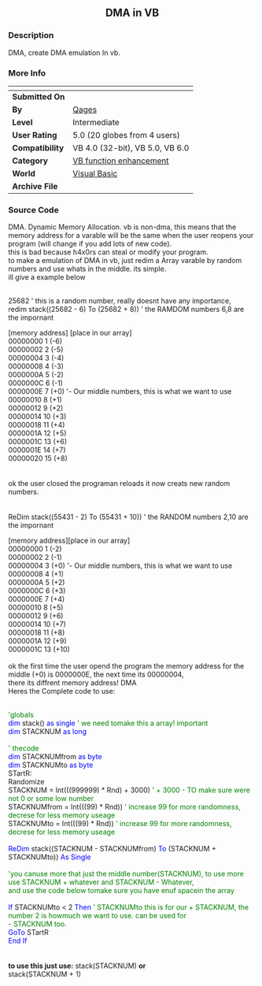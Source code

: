 ﻿<div align="center">

## DMA in VB


</div>

### Description

DMA, create DMA emulation In vb.
 
### More Info
 


<span>             |<span>
---                |---
**Submitted On**   |
**By**             |[Qages](https://github.com/Planet-Source-Code/PSCIndex/blob/master/ByAuthor/qages.md)
**Level**          |Intermediate
**User Rating**    |5.0 (20 globes from 4 users)
**Compatibility**  |VB 4\.0 \(32\-bit\), VB 5\.0, VB 6\.0
**Category**       |[VB function enhancement](https://github.com/Planet-Source-Code/PSCIndex/blob/master/ByCategory/vb-function-enhancement__1-25.md)
**World**          |[Visual Basic](https://github.com/Planet-Source-Code/PSCIndex/blob/master/ByWorld/visual-basic.md)
**Archive File**   |[](https://github.com/Planet-Source-Code/qages-dma-in-vb__1-30802/archive/master.zip)





### Source Code

<html>DMA. Dynamic Memory Allocation.
vb is non-dma, this means that the memory address for a varable will be the same when the user reopens your program (will change if you add lots of new code).<br> this is bad because h4x0rs can steal or modify your program.<br> to make a emulation of DMA in vb, just redim a Array varable by random numbers and use whats in the middle. its simple.<br>
ill give a example below <br>
<br><p>
25682 ' this is a random number, really doesnt have any importance,<br>
redim stack((25682 - 6) To (25682 + 8)) ' the RAMDOM numbers 6,8 are the impornant<br><p>
[memory address] [place in our array]<br>
00000000     1 (-6)<br>
00000002     2 (-5)<br>
00000004     3 (-4)<br>
00000008     4 (-3)<br>
0000000A     5 (-2)<br>
0000000C     6 (-1)<br>
0000000E     7 (+0) '- Our middle numbers, this is what we want to use<br>
00000010     8 (+1)<br>
00000012     9 (+2)<br>
00000014     10 (+3)<br>
00000018     11 (+4)<br>
0000001A     12 (+5)<br>
0000001C     13 (+6)<br>
0000001E     14 (+7)<br>
00000020     15 (+8)<br>
<br><br>
ok the user closed the programan reloads it now creats new random numbers.<br>
<br><br>
ReDim stack((55431 - 2) To (55431 + 10)) ' the RANDOM numbers 2,10 are the impornant<br><p>
[memory address][place in our array]<br>
00000000     1 (-2)<br>
00000002     2 (-1)<br>
00000004     3 (+0) '- Our middle numbers, this is what we want to use<br>
00000008     4 (+1)<br>
0000000A     5 (+2)<br>
0000000C     6 (+3)<br>
0000000E     7 (+4) <br>
00000010     8 (+5)<br>
00000012     9 (+6)<br>
00000014     10 (+7)<br>
00000018     11 (+8)<br>
0000001A     12 (+9)<br>
0000001C     13 (+10)<br><br>
ok the first time the user opend the program the memory address for the middle (+0) is 0000000E, the next time its 00000004, <br>there its diffrent memory address! DMA<br>
Heres the Complete code to use:<br><p>
<br>
<FONT COLOR="#00008000">'globals</font><br>
<FONT COLOR="#0000ff">dim</font> stack() <FONT COLOR="#0000ff">as single</font> <FONT COLOR="#00008000">' we need tomake this a array! important</font><br>
<FONT COLOR="#0000ff">dim</font> STACKNUM <FONT COLOR="#0000ff">as long</font><br>
<br>
<FONT COLOR="#00008000">' thecode</font><br>
<FONT COLOR="#0000ff">dim</font> STACKNUMfrom <FONT COLOR="#0000ff">as byte</font><br>
<FONT COLOR="#0000ff">dim</font> STACKNUMto <FONT COLOR="#0000ff">as byte</font><br>
STartR:<br>
Randomize<br>
STACKNUM = Int(((999999) * Rnd) + 3000) <FONT COLOR="#00008000">' + 3000 - TO make sure were not 0 or some low number</font><br>
STACKNUMfrom = Int(((99) * Rnd)) <FONT COLOR="#00008000">' increase 99 for more randomness, decrese for less memory useage</font><br>
STACKNUMto = Int(((99) * Rnd)) <FONT COLOR="#00008000">' increase 99 for more randomness, decrese for less memory useage</font><br>
<br>
<FONT COLOR="#0000ff">ReDim</font> stack((STACKNUM - STACKNUMfrom) <FONT COLOR="#0000ff">To</font> (STACKNUM + STACKNUMto)) <FONT COLOR="#0000ff">As Single</font><br>
<br>
<FONT COLOR="#00008000">'you canuse more that just the middle number(STACKNUM), to use more use STACKNUM + whatever and STACKNUM - Whatever,<br> and use the code below tomake sure you have enuf spacein the array</font><br>
<br>
<FONT COLOR="#0000ff">If</font> STACKNUMto < 2 <FONT COLOR="#0000ff">Then</font> <FONT COLOR="#00008000">' STACKNUMto this is for our + STACKNUM, the number 2 is howmuch we want to use. can be used for<br> - STACKNUM too.</font><br>
<FONT COLOR="#0000ff">GoTo</font> STartR<br>
<FONT COLOR="#0000ff">End If</font><br>
<br>
<br>
<b>to use this just use:</b>
stack(STACKNUM) <b> or </b> <br>
stack(STACKNUM + 1)
<br><br><br><br>
</html>


